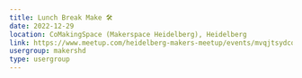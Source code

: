 ```yaml
---
title: Lunch Break Make 🛠️
date: 2022-12-29
location: CoMakingSpace (Makerspace Heidelberg), Heidelberg
link: https://www.meetup.com/heidelberg-makers-meetup/events/mvqjtsydcqbmc/
usergroup: makershd
type: usergroup
---
```

